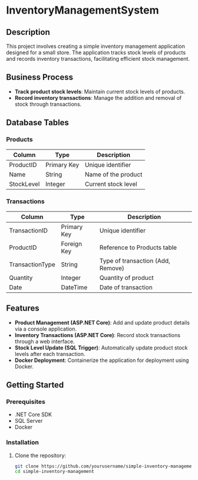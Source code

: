 # InventoryManagementSystem

## Description
This project involves creating a simple inventory management application designed for a small store. The application tracks stock levels of products and records inventory transactions, facilitating efficient stock management.

## Business Process
- **Track product stock levels**: Maintain current stock levels of products.
- **Record inventory transactions**: Manage the addition and removal of stock through transactions.

## Database Tables
### Products
| Column     | Type         | Description          |
|------------|--------------|----------------------|
| ProductID  | Primary Key  | Unique identifier    |
| Name       | String       | Name of the product  |
| StockLevel | Integer      | Current stock level  |

### Transactions
| Column         | Type         | Description                 |
|----------------|--------------|-----------------------------|
| TransactionID  | Primary Key  | Unique identifier           |
| ProductID      | Foreign Key  | Reference to Products table |
| TransactionType| String       | Type of transaction (Add, Remove) |
| Quantity       | Integer      | Quantity of product         |
| Date           | DateTime     | Date of transaction         |

## Features
- **Product Management (ASP.NET Core)**: Add and update product details via a console application.
- **Inventory Transactions (ASP.NET Core)**: Record stock transactions through a web interface.
- **Stock Level Update (SQL Trigger)**: Automatically update product stock levels after each transaction.
- **Docker Deployment**: Containerize the application for deployment using Docker.

## Getting Started
### Prerequisites
- .NET Core SDK
- SQL Server
- Docker

### Installation
1. Clone the repository:
   ```sh
   git clone https://github.com/yourusername/simple-inventory-management.git
   cd simple-inventory-management

